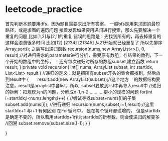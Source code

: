 # leetcode_practice
首先判断本题要用dfs，因为题目需要求出所有答案。
一般bfs是用来求图的最短路径，或是求图的遍历问题
接着发现如果要用递归进行搜索，那么先要解决一个重复的问题
比如[1,2]与[2,1]的重复
错误的思路是：先找到所有的，再去掉重复的    这样会浪费很多时间 比如[12]  [2134] [21345] 从21开始就已经重复了
所以先排序  Array.sort();
之后写出递归函数
 recursion(nums,new ArrayList<>(), 0, result);//对递归需求的parameter进行分析，需要原有数组，存结果的数列，下一个开始的数组中的坐标，
 ！还有每次递归时所存的数组subset,建立函数
        return result;
    }
    private void recursion(                              int[] nums,
                                          ArrayList<Integer> subset,
                                                       int startIdx,
                                          List<List<Integer>> result )
        //递归的定义：就是把所有subset开头的集合都找到，然后放到result中
    {
        result.add(new ArrayList(subset));//这个地方
    的数据结构要注意，result是arraylist中套list，所以
  subset要放到list中再导入result中
        //递归的拆解：把规模为n的问题，分解成n-1,n-2…………更小的规模的问题
        for(int i=startIdx;i<nums.length;i++)
        {
            //尝试寻找subset+nums[i]的子集
            subset.add(nums[i]);
            //进行递归
            recursion(nums,subset,i+1,result);//这里startIdx+1 与i+1 有何区别
            在For循环中，i是在每个循环都递增的， 但是startIdx是确定不变的，所以若用startIdx+1作为startIdx的新参数，则会使递归的解变多
            //回溯
            subset.remove(subset.size()-1);
        }
    }
 
}
